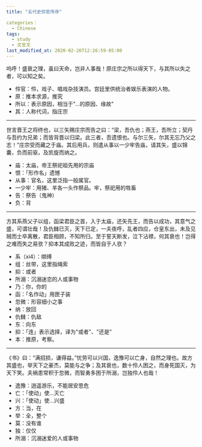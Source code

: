 ```yaml
---
title: "五代史伶官传序"

categories：
  - Chinese
tags: 
  - study
  - 文言文
last_modified_at: 2020-02-26T12:26:59-05:00
---
```


呜呼！盛衰之理，虽曰天命，岂非人事哉！原庄宗之所以得天下，与其所以失之者，可以知之矣。

* 伶官：伶，戏子、唱戏杂技演员。宫廷里供统治者娱乐表演的人物。
* 原：推本求源，推究
* 所以：表示原因，相当于"…的原因、缘故"
* 其：人称代词，指庄宗

***

世言晋王之将终也，以三矢赐庄宗而告之曰：“梁，吾仇也；燕王，吾所立；契丹与吾约为兄弟；而皆背晋以归梁。此三者，吾遗恨也。与尔三矢，尔其无忘乃父之志！”庄宗受而藏之于庙。其后用兵，则遣从事以一少牢告庙，请其矢，盛以锦囊，负而前驱，及凯旋而纳之。

* 庙：太庙，帝王祭祀祖先用的宗庙
* 恨：「形作名」遗憾
* 从事：官名，这里泛指一般属官。
* 一少牢：用猪、羊各一头作祭品。牢，祭祀用的牲畜
* 告：祭告（鬼神）
* 负：背

***

方其系燕父子以组，函梁君臣之首，入于太庙，还矢先王，而告以成功，其意气之盛，可谓壮哉！及仇雠已灭，天下已定，一夫夜呼，乱者四应，仓皇东出，未及见贼而士卒离散，君臣相顾，不知所归。至于誓天断发，泣下沾襟，何其衰也！岂得之难而失之易欤？抑本其成败之迹，而皆自于人欤？


* 系（xi4）：绑缚
* 组：丝带，这里指绳索
* 抑：或者
* 所溺：沉溺迷恋的人或事物
* 乃：你，你的
* 函：「名作动」用匣子装
* 忽微：形容细小之事
* 纳：放回
* 仇雠：仇敌
* 东：向东
* 抑：「连」表示选择，译为"或者"、"还是"
* 本：推原，考察。


***

《书》曰：“满招损，谦得益。”忧劳可以兴国，逸豫可以亡身，自然之理也。故方其盛也，举天下之豪杰，莫能与之争；及其衰也，数十伶人困之，而身死国灭，为天下笑。夫祸患常积于忽微，而智勇多困于所溺，岂独伶人也哉！

* 逸豫：逍遥游乐，不能居安思危
* 亡：「使动」使…灭亡
* 兴：「使动」使…兴盛
* 方：当，在
* 举：全，整个
* 莫：没有谁
* 独：仅仅
* 所溺：沉溺迷爱的人或事物
